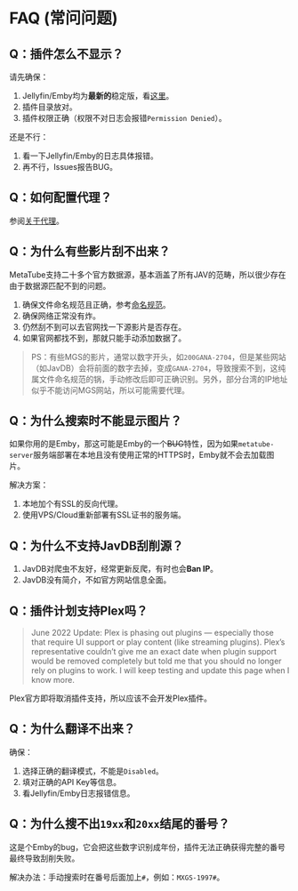 # FAQ (常问问题)

## Q：插件怎么不显示？

请先确保：

1. Jellyfin/Emby均为**最新的**稳定版，看[这里](https://github.com/metatube-community/jellyfin-plugin-metatube/wiki/%E6%8F%92%E4%BB%B6%E5%AE%89%E8%A3%85#%E5%AE%89%E8%A3%85%E4%B9%8B%E5%89%8D)。
2. 插件目录放对。
3. 插件权限正确（权限不对日志会报错`Permission Denied`）。

还是不行：

1. 看一下Jellyfin/Emby的日志具体报错。
2. 再不行，Issues报告BUG。

## Q：如何配置代理？

参阅[关于代理](https://github.com/metatube-community/jellyfin-plugin-metatube/wiki/%E5%85%B3%E4%BA%8E%E4%BB%A3%E7%90%86)。

## Q：为什么有些影片刮不出来？

MetaTube支持二十多个官方数据源，基本涵盖了所有JAV的范畴，所以很少存在由于数据源匹配不到的问题。

1. 确保文件命名规范且正确，参考[命名规范](https://github.com/metatube-community/jellyfin-plugin-metatube/wiki/%E5%91%BD%E5%90%8D%E8%A7%84%E8%8C%83)。
2. 确保网络正常没有炸。
3. 仍然刮不到可以去官网找一下源影片是否存在。
4. 如果官网都找不到，那就只能手动添加数据了。

> PS：有些MGS的影片，通常以数字开头，如`200GANA-2704`，但是某些网站（如JavDB）会将前面的数字去掉，变成`GANA-2704`，导致搜索不到，这纯属文件命名规范的锅，手动修改后即可正确识别。另外，部分台湾的IP地址似乎不能访问MGS网站，所以可能需要代理。

## Q：为什么搜索时不能显示图片？

如果你用的是Emby，那这可能是Emby的一个~~BUG~~特性，因为如果`metatube-server`服务端部署在本地且没有使用正常的HTTPS时，Emby就不会去加载图片。

解决方案：

1. 本地加个有SSL的反向代理。
2. 使用VPS/Cloud重新部署有SSL证书的服务端。

## Q：为什么不支持JavDB刮削源？

1. JavDB对爬虫不友好，经常更新反爬，有时也会**Ban IP**。
2. JavDB没有简介，不如官方网站信息全面。

## Q：插件计划支持Plex吗？

> June 2022 Update: Plex is phasing out plugins — especially those that require UI support or play content (like streaming plugins). Plex’s representative couldn’t give me an exact date when plugin support would be removed completely but told me that you should no longer rely on plugins to work. I will keep testing and update this page when I know more.

Plex官方即将取消插件支持，所以应该不会开发Plex插件。

## Q：为什么翻译不出来？

确保：

1. 选择正确的翻译模式，不能是`Disabled`。
2. 填对正确的API Key等信息。
3. 看Jellyfin/Emby日志报错信息。

## Q：为什么搜不出`19xx`和`20xx`结尾的番号？

这是个Emby的bug，它会把这些数字识别成年份，插件无法正确获得完整的番号最终导致刮削失败。

解决办法：手动搜索时在番号后面加上`#`，例如：`MXGS-1997#`。
